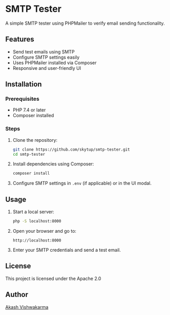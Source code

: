 # SMTP Tester

A simple SMTP tester using PHPMailer to verify email sending functionality.

## Features
- Send test emails using SMTP
- Configure SMTP settings easily
- Uses PHPMailer installed via Composer
- Responsive and user-friendly UI

## Installation

### Prerequisites
- PHP 7.4 or later
- Composer installed

### Steps
1. Clone the repository:
   ```sh
   git clone https://github.com/skytup/smtp-tester.git
   cd smtp-tester
   ```

2. Install dependencies using Composer:
   ```sh
   composer install
   ```

3. Configure SMTP settings in `.env` (if applicable) or in the UI modal.

## Usage
1. Start a local server:
   ```sh
   php -S localhost:8000
   ```
2. Open your browser and go to:
   ```
   http://localhost:8000
   ```
3. Enter your SMTP credentials and send a test email.

## License
This project is licensed under the Apache 2.0

## Author
[Akash Vishwakarma](https://github.com/akash2v)

